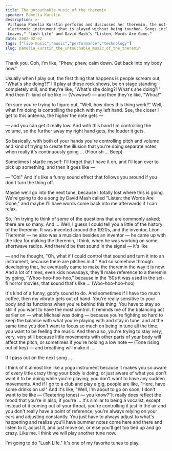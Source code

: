 ```yaml
---
title: The untouchable music of the theremin
speaker: Pamelia Kurstin
description: >-
 Virtuoso Pamelia Kurstin performs and discusses her theremin, the not-just-for-sci-fi
 electronic instrument that is played without being touched. Songs include "Autumn
 Leaves," "Lush Life" and David Mash’s "Listen, Words Are Gone."
date: 2002-02-02
tags: ["live-music","music","performance","technology"]
slug: pamelia_kurstin_the_untouchable_music_of_the_theremin
---
```


Thank you. Ooh, I'm like, "Phew, phew, calm down. Get back into my body now."

Usually when I play out, the first thing that happens is people scream out, "What's she
doing?!" I'll play at these rock shows, be on stage standing completely still, and they're
like, "What's she doing?! What's she doing?!" And then I'll kind of be like — (Vvvwow!) —
and then they're like, "Whoa!" 

I'm sure you're trying to figure out, "Well, how does this thing work?" Well, what I'm
doing is controlling the pitch with my left hand. See, the closer I get to this antenna,
the higher the note gets — 

— and you can get it really low. And with this hand I'm controlling the volume, so the
further away my right hand gets, the louder it gets. 

So basically, with both of your hands you're controlling pitch and volume and kind of
trying to create the illusion that you're doing separate notes, when really it's
continuously going ... (Flourish ... Beep) 

Sometimes I startle myself: I'll forget that I have it on, and I'll lean over to pick up
something, and then it goes like — 

— "Oh!" And it's like a funny sound effect that follows you around if you don't turn the
thing off. 

Maybe we'll go into the next tune, because I totally lost where this is going. We're going
to do a song by David Mash called "Listen: the Words Are Gone," and maybe I'll have words
come back into me afterwards if I can relax.

So, I'm trying to think of some of the questions that are commonly asked; there are so
many. And ... Well, I guess I could tell you a little of the history of the theremin. It
was invented around the 1920s, and the inventor, Léon Theremin — he also was a musician
besides an inventor — he came up with the idea for making the theremin, I think, when he
was working on some shortwave radios. And there'd be that sound in the signal — it's like

— and he thought, "Oh, what if I could control that sound and turn it into an instrument,
because there are pitches in it." And so somehow through developing that, he eventually
came to make the theremin the way it is now. And a lot of times, even kids nowadays,
they'll make reference to a theremin by going, "Whoo-hoo-hoo-hoo," because in the '50s it
was used in the sci-fi horror movies, that sound that's like ... (Woo-hoo-hoo-hoo)

It's kind of a funny, goofy sound to do. And sometimes if I have too much coffee, then my
vibrato gets out of hand. You're really sensitive to your body and its functions when
you're behind this thing. You have to stay so still if you want to have the most control.
It reminds me of the balancing act earlier on — what Michael was doing — because you're
fighting so hard to keep the balance with what you're playing with and stay in tune, and
at the same time you don't want to focus so much on being in tune all the time; you want
to be feeling the music. And then also, you're trying to stay very, very, very still
because little movements with other parts of your body will affect the pitch, or sometimes
if you're holding a low note — (Tone rising out of key) — and breathing will make it
...

If I pass out on the next song ... 

I think of it almost like like a yoga instrument because it makes you so aware of every
little crazy thing your body is doing, or just aware of what you don't want it to be doing
while you're playing; you don't want to have any sudden movements. And if I go to a club
and play a gig, people are like, "Here, have some drinks on us!" And it's like, "Well, I'm
about to go on soon; I don't want to be like — (Teetering tones) — you know?"It really
does reflect the mood that you're in also, if you're ... it's similar to being a vocalist,
except instead of it coming out of your throat, you're controlling it just in the air and
you don't really have a point of reference; you're always relying on your ears and
adjusting constantly. You just have to always adjust to what's happening and realize
you'll have bummer notes come here and there and listen to it, adjust it, and just move
on, or else you'll get too tied up and go crazy. Like me. I think we will play another tune
now.

I'm going to do "Lush Life." It's one of my favorite tunes to play.

<!--
ad_duration=3.33
comment_count=109
event="TED2002"
external_start_time=0
has_talk_citation=0
intro_duration=11.82
is_subtitle_required="False"
is_talk_featured="True"
language="en"
language_swap="False"
native_language="en"
number_of_related_talks=6
number_of_speakers=1
number_of_subtitled_videos=25
number_of_tags=4
number_of_talk_download_languages=25
number_of_talk_more_resources=0
number_of_talk_recommendations=1
number_of_talks_take_actions=0
post_ad_duration=0.83
published_timestamp="2008-02-13 02:40:00"
recording_date="2002-02-02"
speaker_description="Theremin player"
speaker_is_published=1
speaker_name="Pamelia Kurstin"
talk_more_resources=[]
talk_name="The untouchable music of the theremin"
talk_recommendations_blurb="Explore these resources to learn more about experimental music and the theremin."
talks_tags=["live-music","music","performance","technology"]
talks_take_action=[]
url_photo_speaker="https://pe.tedcdn.com/images/ted/29954_254x191.jpg"
url_photo_talk="https://pe.tedcdn.com/images/ted/9a3db95a0bd7697a4579115adcdaf17db7a68e7b_800x600.jpg"
url_webpage="https://www.ted.com/talks/pamelia_kurstin_the_untouchable_music_of_the_theremin"
video_type_name="TED Stage Talk"
-->